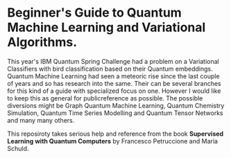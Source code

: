 # Beginner's Guide to Quantum Machine Learning and Variational Algorithms.
This year's IBM Quantum Spring Challenge had a problem on a Variational Classifiers with bird classification based on their Quantum embeddings. Quantum Machine Learning had seen a meteoric rise since the last couple of years and so has research into the same. Their can be several branches for this kind of a guide with specialized focus on one. However I would like to keep this as general for publicreference as possible. The possible diversions might be Graph Quantum Machine Learning, Quantum Chemistry Simulation, Quantum Time Series Modelling and Quantum Tensor Networks and many many others. 

This reposiroty takes serious help and reference from the book **Supervised Learning with Quantum Computers** by Francesco Petruccione and Maria Schuld.
